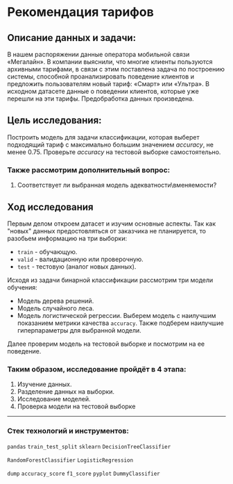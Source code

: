 # Рекомендация тарифов

## **Описание данных и задачи:**
В нашем распоряжении данные оператора мобильной связи «Мегалайн». 
В компании выяснили, что многие клиенты пользуются архивными тарифами, в связи с этим поставлена задача по построению системы, способной проанализировать поведение клиентов и предложить пользователям новый тариф: «Смарт» или «Ультра».
В исходном датасете данные о поведении клиентов, которые уже перешли на эти тарифы.
Предобработка данных произведена.

## **Цель исследования:**
Построить модель для задачи классификации, которая выберет подходящий тариф с максимально большим значением *accuracy*, не менее 0.75. 
Проверьте *accuracy* на тестовой выборке самостоятельно.


### **Также рассмотрим дополнительный вопрос:**
1.	Соответствует ли выбранная модель адекватности\вменяемости?

## **Ход исследования**
Первым делом откроем датасет и изучим основные аспекты.
Так как "новых" данных предостовляться от заказчика не планируется, то разобьем информацию на три выборки:
* `train` - обучающую. 
* `valid` - валидационную или проверочную. 
* `test` - тестовую (аналог новых данных).

Исходя из задачи бинарной классификации рассмотрим три модели обучения:
* Модель дерева решений.
* Модель случайного леса.
* Модель логистической регрессии.
Выберем модель с наилучшим показанием метрики качества `accuracy`.
Также подберем наилучшие гиперпараметры для выбранной модели. 

Далее проверим модель на тестовой выборке и посмотрим на ее поведение.

### **Таким образом, исследование пройдёт в 4 этапа:**
1. Изучение данных.
2. Разделение данных на выборки.
3. Исследование моделей.
4. Проверка модели на тестовой выборке

___
### Стек технологий и инструментов:
`pandas` `train_test_split` `sklearn` `DecisionTreeClassifier` 

`RandomForestClassifier` `LogisticRegression`

`dump` `accuracy_score` `f1_score` `pyplot` `DummyClassifier`
